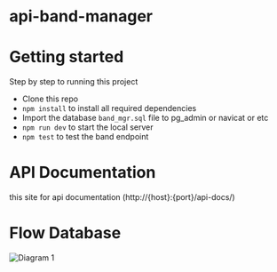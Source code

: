 # api-band-manager

# Getting started
Step by step to running this project
- Clone this repo
- `npm install` to install all required dependencies
- Import the database `band_mgr.sql` file to pg_admin or navicat or etc 
- `npm run dev` to start the local server
- `npm test` to test the band endpoint

# API Documentation
this site for api documentation (http://{host}:{port}/api-docs/)

# Flow Database
![Diagram 1](https://github.com/dwikiramadhan/api-band-manager/assets/10826698/215bd2eb-1870-4c99-8937-5538391de500)

